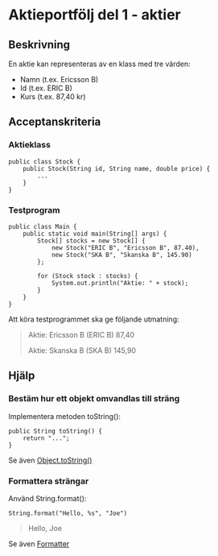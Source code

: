 # Aktieportfölj del 1 - aktier

## Beskrivning

En aktie kan representeras av en klass med tre värden:

* Namn (t.ex. Ericsson B)
* Id (t.ex. ERIC B)
* Kurs (t.ex. 87,40 kr)

## Acceptanskriteria

### Aktieklass

	public class Stock {
		public Stock(String id, String name, double price) {
			...
		}
	}

### Testprogram

	public class Main {
		public static void main(String[] args) {
			Stock[] stocks = new Stock[] {
				new Stock("ERIC B", "Ericsson B", 87.40),
				new Stock("SKA B", "Skanska B", 145.90)
			};

			for (Stock stock : stocks) {
				System.out.println("Aktie: " + stock);
			}
		}
	}

Att köra testprogrammet ska ge följande utmatning:

> Aktie: Ericsson B (ERIC B) 87,40
>
> Aktie: Skanska B (SKA B) 145,90

## Hjälp

### Bestäm hur ett objekt omvandlas till sträng

Implementera metoden toString():

	public String toString() {
		return "...";
	}

Se även [Object.toString()](http://docs.oracle.com/javase/7/docs/api/java/lang/Object.html)

### Formattera strängar

Använd String.format():

	String.format("Hello, %s", "Joe")

> Hello, Joe

Se även [Formatter](https://docs.oracle.com/javase/8/docs/api/java/util/Formatter.html)
